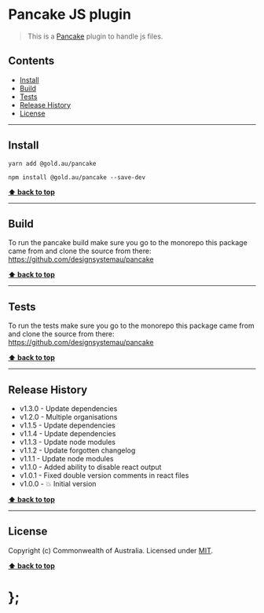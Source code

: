 Pancake JS plugin
=================

> This is a [Pancake](https://github.com/designsystemau/pancake) plugin to handle js files.


## Contents

* [Install](#install)
* [Build](#build)
* [Tests](#tests)
* [Release History](#release-history)
* [License](#license)


----------------------------------------------------------------------------------------------------------------------------------------------------------------


## Install


```shell
yarn add @gold.au/pancake
```

```shell
npm install @gold.au/pancake --save-dev
```


**[⬆ back to top](#contents)**


----------------------------------------------------------------------------------------------------------------------------------------------------------------


## Build

To run the pancake build make sure you go to the monorepo this package came from and clone the source from there: https://github.com/designsystemau/pancake


**[⬆ back to top](#contents)**


----------------------------------------------------------------------------------------------------------------------------------------------------------------


## Tests

To run the tests make sure you go to the monorepo this package came from and clone the source from there: https://github.com/designsystemau/pancake


**[⬆ back to top](#contents)**


----------------------------------------------------------------------------------------------------------------------------------------------------------------


## Release History

* v1.3.0 - Update dependencies
* v1.2.0 - Multiple organisations
* v1.1.5 - Update dependencies
* v1.1.4 - Update dependencies
* v1.1.3 - Update node modules
* v1.1.2 - Update forgotten changelog
* v1.1.1 - Update node modules
* v1.1.0 - Added ability to disable react output
* v1.0.1 - Fixed double version comments in react files
* v1.0.0 - 💥 Initial version


**[⬆ back to top](#contents)**


----------------------------------------------------------------------------------------------------------------------------------------------------------------


## License

Copyright (c) Commonwealth of Australia.
Licensed under [MIT](https://raw.githubusercontent.com/designsystemau/pancake/master/LICENSE).


**[⬆ back to top](#contents)**

# };
